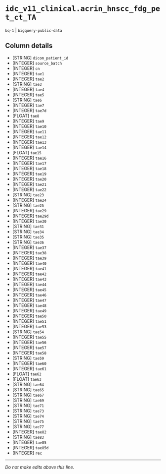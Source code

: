 # `idc_v11_clinical.acrin_hnscc_fdg_pet_ct_TA`
`bq-1` | `bigquery-public-data`

## Column details
* [STRING]    `dicom_patient_id`
* [INTEGER]   `source_batch`
* [INTEGER]   `cn`
* [INTEGER]   `tae1`
* [INTEGER]   `tae2`
* [STRING]    `tae3`
* [INTEGER]   `tae4`
* [INTEGER]   `tae5`
* [STRING]    `tae6`
* [INTEGER]   `tae7`
* [INTEGER]   `tae7d`
* [FLOAT]     `tae8`
* [INTEGER]   `tae9`
* [INTEGER]   `tae10`
* [INTEGER]   `tae11`
* [INTEGER]   `tae12`
* [INTEGER]   `tae13`
* [INTEGER]   `tae14`
* [FLOAT]     `tae15`
* [INTEGER]   `tae16`
* [INTEGER]   `tae17`
* [INTEGER]   `tae18`
* [INTEGER]   `tae19`
* [INTEGER]   `tae20`
* [INTEGER]   `tae21`
* [INTEGER]   `tae22`
* [STRING]    `tae23`
* [INTEGER]   `tae24`
* [STRING]    `tae25`
* [INTEGER]   `tae29`
* [INTEGER]   `tae29d`
* [INTEGER]   `tae30`
* [STRING]    `tae31`
* [STRING]    `tae34`
* [STRING]    `tae35`
* [STRING]    `tae36`
* [INTEGER]   `tae37`
* [INTEGER]   `tae38`
* [INTEGER]   `tae39`
* [INTEGER]   `tae40`
* [INTEGER]   `tae41`
* [INTEGER]   `tae42`
* [INTEGER]   `tae43`
* [INTEGER]   `tae44`
* [INTEGER]   `tae45`
* [INTEGER]   `tae46`
* [INTEGER]   `tae47`
* [INTEGER]   `tae48`
* [INTEGER]   `tae49`
* [INTEGER]   `tae50`
* [INTEGER]   `tae51`
* [INTEGER]   `tae53`
* [STRING]    `tae54`
* [INTEGER]   `tae55`
* [INTEGER]   `tae56`
* [INTEGER]   `tae57`
* [INTEGER]   `tae58`
* [STRING]    `tae59`
* [INTEGER]   `tae60`
* [INTEGER]   `tae61`
* [FLOAT]     `tae62`
* [FLOAT]     `tae63`
* [STRING]    `tae64`
* [STRING]    `tae65`
* [STRING]    `tae67`
* [STRING]    `tae69`
* [STRING]    `tae71`
* [STRING]    `tae73`
* [STRING]    `tae74`
* [STRING]    `tae75`
* [STRING]    `tae77`
* [INTEGER]   `tae82`
* [STRING]    `tae83`
* [INTEGER]   `tae85`
* [INTEGER]   `tae85d`
* [INTEGER]   `rec`

-------------------------------------------------------------------------------
*Do not make edits above this line.*

